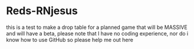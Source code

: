 # Reds-RNjesus
this is a test to make a drop table for a planned game that will be MASSIVE and will have a beta, please note that I have no coding experience, nor do i know how to use GitHub so please help me out here
